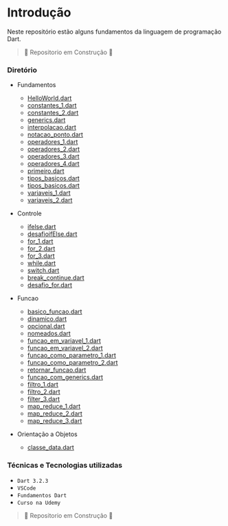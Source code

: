# Introdução

Neste repositório estão alguns fundamentos da linguagem de programação Dart. 

> :construction: Repositorio em Construção :construction:


### Diretório

- Fundamentos<br>
  - [HelloWorld.dart](https://github.com/ArthurRCastilho/Fundamentos_Dart/blob/main/Fundamentos/HelloWorld.dart)
  - [constantes_1.dart](https://github.com/ArthurRCastilho/Fundamentos_Dart/blob/main/Fundamentos/constantes_1.dart)
  - [constantes_2.dart](https://github.com/ArthurRCastilho/Fundamentos_Dart/blob/main/Fundamentos/constantes_2.dart)
  - [generics.dart](https://github.com/ArthurRCastilho/Fundamentos_Dart/blob/main/Fundamentos/generics.dart)
  - [interpolacao.dart](https://github.com/ArthurRCastilho/Fundamentos_Dart/blob/main/Fundamentos/interpolacao.dart)
  - [notacao_ponto.dart](https://github.com/ArthurRCastilho/Fundamentos_Dart/blob/main/Fundamentos/notacao_ponto.dart)
  - [operadores_1.dart](https://github.com/ArthurRCastilho/Fundamentos_Dart/blob/main/Fundamentos/operadores_1.dart)
  - [operadores_2.dart](https://github.com/ArthurRCastilho/Fundamentos_Dart/blob/main/Fundamentos/operadores_2.dart)
  - [operadores_3.dart](https://github.com/ArthurRCastilho/Fundamentos_Dart/blob/main/Fundamentos/operadores_3.dart)
  - [operadores_4.dart](https://github.com/ArthurRCastilho/Fundamentos_Dart/blob/main/Fundamentos/operadores_4.dart)
  - [primeiro.dart](https://github.com/ArthurRCastilho/Fundamentos_Dart/blob/main/Fundamentos/primeiro.dart)
  - [tipos_basicos.dart](https://github.com/ArthurRCastilho/Fundamentos_Dart/blob/main/Fundamentos/tipos_basicos_1.dart)
  - [tipos_basicos.dart](https://github.com/ArthurRCastilho/Fundamentos_Dart/blob/main/Fundamentos/tipos_basicos_2.dart)
  - [variaveis_1.dart](https://github.com/ArthurRCastilho/Fundamentos_Dart/blob/main/Fundamentos/variaveis_1.dart)
  - [variaveis_2.dart](https://github.com/ArthurRCastilho/Fundamentos_Dart/blob/main/Fundamentos/variaveis_2.dart)

- Controle
  - [ifelse.dart](https://github.com/ArthurRCastilho/Fundamentos_Dart/blob/main/Controle/ifelse.dart)
  - [desafioifElse.dart](https://github.com/ArthurRCastilho/Fundamentos_Dart/blob/main/Controle/desafioifElse.dart)
  - [for_1.dart](https://github.com/ArthurRCastilho/Fundamentos_Dart/blob/main/Controle/for_1.dart)
  - [for_2.dart](https://github.com/ArthurRCastilho/Fundamentos_Dart/blob/main/Controle/for_2.dart)
  - [for_3.dart](https://github.com/ArthurRCastilho/Fundamentos_Dart/blob/main/Controle/for_3.dart)
  - [while.dart](https://github.com/ArthurRCastilho/Fundamentos_Dart/blob/main/Controle/while.dart)
  - [switch.dart](https://github.com/ArthurRCastilho/Fundamentos_Dart/blob/main/Controle/switch.dart)
  - [break_continue.dart](https://github.com/ArthurRCastilho/Fundamentos_Dart/blob/main/Controle/break_continue.dart)
  - [desafio_for.dart](https://github.com/ArthurRCastilho/Fundamentos_Dart/blob/main/Controle/desafio_for.dart)

- Funcao
  - [basico_funcao.dart](https://github.com/ArthurRCastilho/Fundamentos_Dart/blob/main/Funcao/basico_funcao.dart)
  - [dinamico.dart](https://github.com/ArthurRCastilho/Fundamentos_Dart/blob/main/Funcao/dinamico.dart)
  - [opcional.dart](https://github.com/ArthurRCastilho/Fundamentos_Dart/blob/main/Funcao/opcional.dart)
  - [nomeados.dart](https://github.com/ArthurRCastilho/Fundamentos_Dart/blob/main/Funcao/nomeados.dart)
  - [funcao_em_variavel_1.dart](https://github.com/ArthurRCastilho/Fundamentos_Dart/blob/main/Funcao/funcao_em_variavel_1.dart)
  - [funcao_em_variavel_2.dart](https://github.com/ArthurRCastilho/Fundamentos_Dart/blob/main/Funcao/funcao_em_variavel_2.dart)
  - [funcao_como_parametro_1.dart](https://github.com/ArthurRCastilho/Fundamentos_Dart/blob/main/Funcao/funcao_como_parametro_1.dart)
  - [funcao_como_parametro_2.dart](https://github.com/ArthurRCastilho/Fundamentos_Dart/blob/main/Funcao/funcao_como_parametro_2.dart)
  - [retornar_funcao.dart](https://github.com/ArthurRCastilho/Fundamentos_Dart/blob/main/Funcao/retornar_funcao.dart)
  - [funcao_com_generics.dart](https://github.com/ArthurRCastilho/Fundamentos_Dart/blob/main/Funcao/funcao_com_generics.dart)
  - [filtro_1.dart](https://github.com/ArthurRCastilho/Fundamentos_Dart/blob/main/Funcao/filtro_1.dart)
  - [filtro_2.dart](https://github.com/ArthurRCastilho/Fundamentos_Dart/blob/main/Funcao/filtro_2.dart)
  - [filter_3.dart](https://github.com/ArthurRCastilho/Fundamentos_Dart/blob/main/Funcao/filter_3.dart)
  - [map_reduce_1.dart](https://github.com/ArthurRCastilho/Fundamentos_Dart/blob/main/Funcao/map_reduce_1.dart)
  - [map_reduce_2.dart](https://github.com/ArthurRCastilho/Fundamentos_Dart/blob/main/Funcao/map_reduce_2.dart)
  - [map_reduce_3.dart](https://github.com/ArthurRCastilho/Fundamentos_Dart/blob/main/Funcao/map_reduce_3.dart)

- Orientação a Objetos
  - [classe_data.dart](https://github.com/ArthurRCastilho/Fundamentos_Dart/blob/main/Orientacao-a-Objetos/classe_data.dart)

### Técnicas e Tecnologias utilizadas

- ``Dart 3.2.3``
- ``VSCode``
- ``Fundamentos Dart``
- ``Curso na Udemy``

> :construction: Repositorio em Construção :construction:

